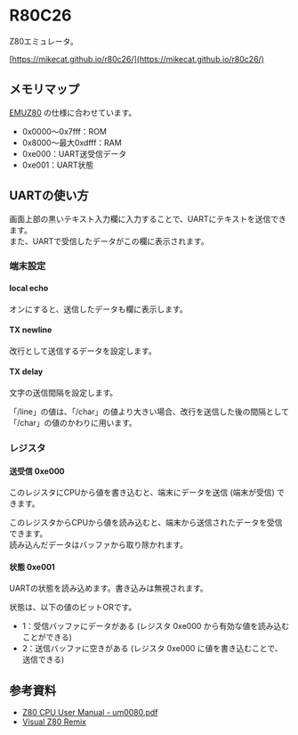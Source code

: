 R80C26
======

Z80エミュレータ。

[https://mikecat.github.io/r80c26/](https://mikecat.github.io/r80c26/)

## メモリマップ

[EMUZ80](https://vintagechips.wordpress.com/2022/03/05/emuz80_reference/) の仕様に合わせています。

* 0x0000～0x7fff：ROM
* 0x8000～最大0xdfff：RAM
* 0xe000：UART送受信データ
* 0xe001：UART状態

## UARTの使い方

画面上部の黒いテキスト入力欄に入力することで、UARTにテキストを送信できます。  
また、UARTで受信したデータがこの欄に表示されます。

### 端末設定

#### local echo

オンにすると、送信したデータも欄に表示します。

#### TX newline

改行として送信するデータを設定します。

#### TX delay

文字の送信間隔を設定します。

「/line」の値は、「/char」の値より大きい場合、改行を送信した後の間隔として「/char」の値のかわりに用います。

### レジスタ

#### 送受信 0xe000

このレジスタにCPUから値を書き込むと、端末にデータを送信 (端末が受信) できます。

このレジスタからCPUから値を読み込むと、端末から送信されたデータを受信できます。  
読み込んだデータはバッファから取り除かれます。

#### 状態 0xe001

UARTの状態を読み込めます。書き込みは無視されます。

状態は、以下の値のビットORです。

* 1：受信バッファにデータがある (レジスタ 0xe000 から有効な値を読み込むことができる)
* 2：送信バッファに空きがある (レジスタ 0xe000 に値を書き込むことで、送信できる)

## 参考資料

* [Z80 CPU User Manual - um0080.pdf](https://www.zilog.com/docs/z80/um0080.pdf)
* [Visual Z80 Remix](https://floooh.github.io/visualz80remix/)
